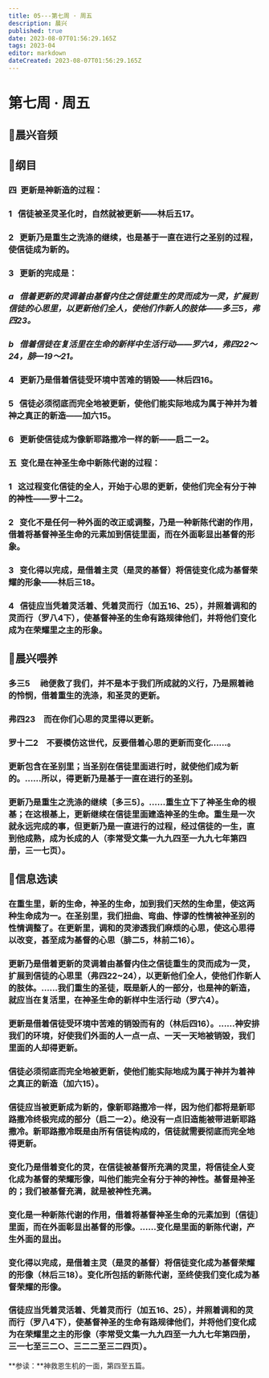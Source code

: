 ```yaml
---
title: 05---第七周 · 周五
description: 晨兴
published: true
date: 2023-08-07T01:56:29.165Z
tags: 2023-04
editor: markdown
dateCreated: 2023-08-07T01:56:29.165Z
---
```


# 第七周 · 周五
## 🎵晨兴音频

## 📖纲目

### 四  更新是神新造的过程：

### 1   信徒被圣灵圣化时，自然就被更新——林后五17。

### 2   更新乃是重生之洗涤的继续，也是基于一直在进行之圣别的过程，使信徒成为新的。

### 3   更新的完成是：

### *a   借着更新的灵调着由基督内住之信徒重生的灵而成为一灵，扩展到信徒的心思里，以更新他们全人，使他们作新人的肢体——多三5，弗四23。*

### *b   借着信徒在复活里在生命的新样中生活行动——罗六4，弗四22～24，腓—19～21。*

### 4   更新乃是借着信徒受环境中苦难的销毁——林后四16。

### 5   信徒必须彻底而完全地被更新，使他们能实际地成为属于神并为着神之真正的新造——加六15。

### 6   更新使信徒成为像新耶路撒冷一样的新——启二一2。

### 五  变化是在神圣生命中新陈代谢的过程：

### 1   这过程变化信徒的全人，开始于心思的更新，使他们完全有分于神的神性——罗十二2。

### 2   变化不是任何一种外面的改正或调整，乃是一种新陈代谢的作用，借着将基督神圣生命的元素加到信徒里面，而在外面彰显出基督的形象。

### 3   变化得以完成，是借着主灵（是灵的基督）将信徒变化成为基督荣耀的形象——林后三18。

### 4   信徒应当凭着灵活着、凭着灵而行（加五16、25），并照着调和的灵而行（罗八4下），使基督神圣的生命有路规律他们，并将他们变化成为在荣耀里之主的形象。

## 📖晨兴喂养

### **多三5　	祂便救了我们，并不是本于我们所成就的义行，乃是照着祂的怜悯，借着重生的洗涤，和圣灵的更新。**

### **弗四23　而在你们心思的灵里得以更新。**

### **罗十二2　不要模仿这世代，反要借着心思的更新而变化……。**

### 更新包含在圣别里；当圣别在信徒里面进行时，就使他们成为新的。……所以，得更新乃是基于一直在进行的圣别。

### 更新乃是重生之洗涤的继续〔多三5〕。……重生立下了神圣生命的根基；在这根基上，更新继续在信徒里面建造神圣的生命。重生是一次就永远完成的事，但更新乃是一直进行的过程，经过信徒的一生，直到他成熟，成为长成的人（李常受文集一九九四至一九九七年第四册，三一七页）。

## 📖信息选读

### 在重生里，新的生命，神圣的生命，加到我们天然的生命里，使这两种生命成为一。在圣别里，我们扭曲、弯曲、悖谬的性情被神圣别的性情调整了。在更新里，调和的灵渗透我们麻烦的心思，使这心思得以改变，甚至成为基督的心思（腓二5，林前二16）。

### 更新乃是借着更新的灵调着由基督内住之信徒重生的灵而成为一灵，扩展到信徒的心思里（弗四22~24），以更新他们全人，使他们作新人的肢体。……我们重生的圣徒，既是新人的一部分，也是神的新造，就应当在复活里，在神圣生命的新样中生活行动（罗六4）。

### 更新是借着信徒受环境中苦难的销毁而有的（林后四16）。……神安排我们的环境，好使我们外面的人一点一点、一天一天地被销毁，我们里面的人却得更新。

### 信徒必须彻底而完全地被更新，使他们能实际地成为属于神并为着神之真正的新造（加六15）。

### 信徒应当被更新成为新的，像新耶路撒冷一样，因为他们都将是新耶路撒冷终极完成的部分（启二一2）。绝没有一点旧造能被带进新耶路撒冷。新耶路撒冷既是由所有信徒构成的，信徒就需要彻底而完全地得更新。

### 变化乃是借着变化的灵，在信徒被基督所充满的灵里，将信徒全人变化成为基督的荣耀形像，叫他们能完全有分于神的神性。基督是神圣的；我们被基督充满，就是被神性充满。

### 变化是一种新陈代谢的作用，借着将基督神圣生命的元素加到〔信徒〕里面，而在外面彰显出基督的形像。……变化是里面的新陈代谢，产生外面的显出。

### 变化得以完成，是借着主灵（是灵的基督）将信徒变化成为基督荣耀的形像（林后三18）。变化所包括的新陈代谢，至终使我们变化成为基督荣耀的形像。

### 信徒应当凭着灵活着、凭着灵而行（加五16、25），并照着调和的灵而行（罗八4下），使基督神圣的生命有路规律他们，并将他们变化成为在荣耀里之主的形像（李常受文集一九九四至一九九七年第四册，三一七至三二○、三二二至三二四页）。

**参读：**神救恩生机的一面，第四至五篇。
<!-- Google tag (gtag.js) -->
<script async src="https://www.googletagmanager.com/gtag/js?id=G-1P8709Z16T"></script>
<script>
  window.dataLayer = window.dataLayer || [];
  function gtag(){dataLayer.push(arguments);}
  gtag('js', new Date());

  gtag('config', 'G-1P8709Z16T');
</script>